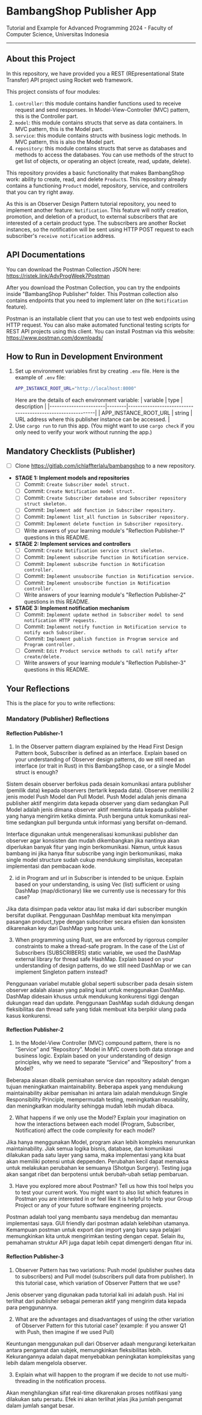 # BambangShop Publisher App
Tutorial and Example for Advanced Programming 2024 - Faculty of Computer Science, Universitas Indonesia

---

## About this Project
In this repository, we have provided you a REST (REpresentational State Transfer) API project using Rocket web framework.

This project consists of four modules:
1.  `controller`: this module contains handler functions used to receive request and send responses.
    In Model-View-Controller (MVC) pattern, this is the Controller part.
2.  `model`: this module contains structs that serve as data containers.
    In MVC pattern, this is the Model part.
3.  `service`: this module contains structs with business logic methods.
    In MVC pattern, this is also the Model part.
4.  `repository`: this module contains structs that serve as databases and methods to access the databases.
    You can use methods of the struct to get list of objects, or operating an object (create, read, update, delete).

This repository provides a basic functionality that makes BambangShop work: ability to create, read, and delete `Product`s.
This repository already contains a functioning `Product` model, repository, service, and controllers that you can try right away.

As this is an Observer Design Pattern tutorial repository, you need to implement another feature: `Notification`.
This feature will notify creation, promotion, and deletion of a product, to external subscribers that are interested of a certain product type.
The subscribers are another Rocket instances, so the notification will be sent using HTTP POST request to each subscriber's `receive notification` address.

## API Documentations

You can download the Postman Collection JSON here: https://ristek.link/AdvProgWeek7Postman

After you download the Postman Collection, you can try the endpoints inside "BambangShop Publisher" folder.
This Postman collection also contains endpoints that you need to implement later on (the `Notification` feature).

Postman is an installable client that you can use to test web endpoints using HTTP request.
You can also make automated functional testing scripts for REST API projects using this client.
You can install Postman via this website: https://www.postman.com/downloads/

## How to Run in Development Environment
1.  Set up environment variables first by creating `.env` file.
    Here is the example of `.env` file:
    ```bash
    APP_INSTANCE_ROOT_URL="http://localhost:8000"
    ```
    Here are the details of each environment variable:
    | variable              | type   | description                                                |
    |-----------------------|--------|------------------------------------------------------------|
    | APP_INSTANCE_ROOT_URL | string | URL address where this publisher instance can be accessed. |
2.  Use `cargo run` to run this app.
    (You might want to use `cargo check` if you only need to verify your work without running the app.)

## Mandatory Checklists (Publisher)
-   [ ] Clone https://gitlab.com/ichlaffterlalu/bambangshop to a new repository.
-   **STAGE 1: Implement models and repositories**
    -   [ ] Commit: `Create Subscriber model struct.`
    -   [ ] Commit: `Create Notification model struct.`
    -   [ ] Commit: `Create Subscriber database and Subscriber repository struct skeleton.`
    -   [ ] Commit: `Implement add function in Subscriber repository.`
    -   [ ] Commit: `Implement list_all function in Subscriber repository.`
    -   [ ] Commit: `Implement delete function in Subscriber repository.`
    -   [ ] Write answers of your learning module's "Reflection Publisher-1" questions in this README.
-   **STAGE 2: Implement services and controllers**
    -   [ ] Commit: `Create Notification service struct skeleton.`
    -   [ ] Commit: `Implement subscribe function in Notification service.`
    -   [ ] Commit: `Implement subscribe function in Notification controller.`
    -   [ ] Commit: `Implement unsubscribe function in Notification service.`
    -   [ ] Commit: `Implement unsubscribe function in Notification controller.`
    -   [ ] Write answers of your learning module's "Reflection Publisher-2" questions in this README.
-   **STAGE 3: Implement notification mechanism**
    -   [ ] Commit: `Implement update method in Subscriber model to send notification HTTP requests.`
    -   [ ] Commit: `Implement notify function in Notification service to notify each Subscriber.`
    -   [ ] Commit: `Implement publish function in Program service and Program controller.`
    -   [ ] Commit: `Edit Product service methods to call notify after create/delete.`
    -   [ ] Write answers of your learning module's "Reflection Publisher-3" questions in this README.

## Your Reflections
This is the place for you to write reflections:

### Mandatory (Publisher) Reflections

#### Reflection Publisher-1

1. In the Observer pattern diagram explained by the Head First Design Pattern book, Subscriber is defined as an interface. Explain based on your understanding of Observer design patterns, do we still need an interface (or trait in Rust) in this BambangShop case, or a single Model struct is enough?

Sistem desain observer berfokus pada desain komunikasi antara publisher (pemilik data) kepada observers (tertarik kepada data). Observer memiliki 2 jenis model Push Model dan Pull Model. Push Model adalah jenis dimana publisher aktif mengirim data kepada observer yang diam sedangkan Pull Model adalah jenis dimana observer aktif meminta data kepada publisher yang hanya mengirim ketika diminta. Push berguna untuk komunikasi real-time sedangkan pull bergunda untuk informasi yang bersifat on-demand.

Interface digunakan untuk mengeneralisasi komunikasi publisher dan observer agar konsisten dan mudah dikembangkan jika nantinya akan diperlukan banyak fitur yang ingin berkomunikasi. Namun, untuk kasus bambang ini jika hanya fitur subscribe yang ingin berkomunikasi, maka single model structure sudah cukup mendukung simplisitas, kecepatan implementasi dan pembacaan kode. 

2. id in Program and url in Subscriber is intended to be unique. Explain based on your understanding, is using Vec (list) sufficient or using DashMap (map/dictionary) like we currently use is necessary for this case?

Jika data disimpan pada vektor atau list maka id dari subscriber mungkin bersifat duplikat. Penggunaan DashMap membuat kita menyimpan pasangan product_type dengan subscriber secara efisien dan konsisten dikarenakan key dari DashMap yang harus unik. 

3. When programming using Rust, we are enforced by rigorous compiler constraints to make a thread-safe program. In the case of the List of Subscribers (SUBSCRIBERS) static variable, we used the DashMap external library for thread safe HashMap. Explain based on your understanding of design patterns, do we still need DashMap or we can implement Singleton pattern instead?

Penggunaan variabel mutable global seperti subscriber pada desain sistem observer adalah alasan yang paling kuat untuk menggunakan DashMap. DashMap didesain khusus untuk mendukung konkurensi tiggi dengan dukungan read dan update. Penggunaan DashMap sudah didukung dengan fleksibilitas dan thread safe yang tidak membuat kita berpikir ulang pada kasus konkurensi.

#### Reflection Publisher-2

1. In the Model-View Controller (MVC) compound pattern, there is no “Service” and “Repository”. Model in MVC covers both data storage and business logic. Explain based on your understanding of design principles, why we need to separate “Service” and “Repository” from a Model?

Beberapa alasan dibalik pemisahan service dan repository adalah dengan tujuan meningkatkan maintainability. Beberapa aspek yang mendukung maintainability akibar pemisahan ini antara lain adalah mendukugn Single Responsibility Principle, mempermudah testing, meningkatkan reusability, dan meningkatkan modularity sehingga mudah lebih mudah dibaca.

2. What happens if we only use the Model? Explain your imagination on how the interactions between each model (Program, Subscriber, Notification) affect the code complexity for each model?

Jika hanya menggunakan Model, program akan lebih kompleks menurunkan maintainability. Jiak semua logika bisnis, database, dan komunikasi dilakukan pada satu layer yang sama, maka implementasi yang kita buat akan memiliki potensi untuk deppenden. Perubahan kecil dapat memaksa untuk melakukan perubahan ke semuanya (Shotgun Surgery). Testing juga akan sangat ribet dan berpotensi untuk berubah-ubah setiap pembaruan.

3. Have you explored more about Postman? Tell us how this tool helps you to test your current work. You might want to also list which features in Postman you are interested in or feel like it is helpful to help your Group Project or any of your future software engineering projects.

Postman adalah tool yang membantu saya mendebug dan memantau implementasi saya. GUI friendly dari postman adalah kelebihan utamanya. Kemampuan postman untuk export dan import yang baru saya pelajari memungkinkan kita untuk mengirimkan testing dengan cepat. Selain itu, pemahaman struktur API juga dapat lebih cepat dimengerti dengan fitur ini.

#### Reflection Publisher-3

1. Observer Pattern has two variations: Push model (publisher pushes data to subscribers) and Pull model (subscribers pull data from publisher). In this tutorial case, which variation of Observer Pattern that we use?

Jenis observer yang digunakan pada tutorial kali ini adalah push. Hal ini terlihat dari publisher sebagai pemeran aktif yang mengirim data kepada para penggunannya.

2. What are the advantages and disadvantages of using the other variation of Observer Pattern for this tutorial case? (example: if you answer Q1 with Push, then imagine if we used Pull)

Keuntungan menggunakan pull dari Observer adaah mengurangi keterkaitan antara pengamat dan subjek, memungkinkan fleksibilitas lebih. Kekurangannya adalah dapat menyebabkan peningkatan kompleksitas yang lebih dalam mengelola observer.


3. Explain what will happen to the program if we decide to not use multi-threading in the notification process.

Akan menghilangkan sifat real-time dikarenakan proses notifikasi yang dilakukan satu persatu. Efek ini akan terlihat jelas jika jumlah pengamat dalam jumlah sangat besar.